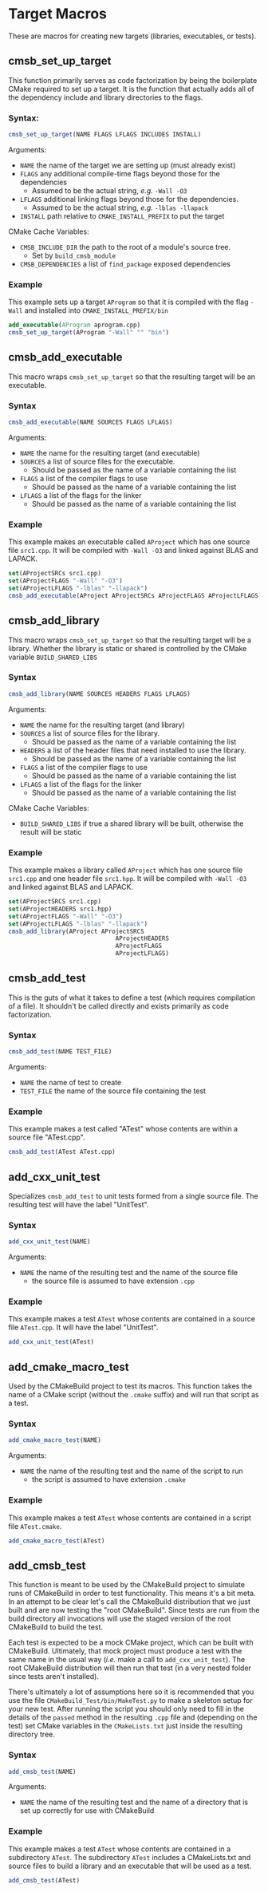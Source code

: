 Target Macros
=============

These are macros for creating new targets (libraries, executables, or tests).

cmsb_set_up_target
----------------------

This function primarily serves as code factorization by being the boilerplate
CMake required to set up a target.  It is the function that actually adds all
of the dependency include and library directories to the flags.

### Syntax:

```cmake
cmsb_set_up_target(NAME FLAGS LFLAGS INCLUDES INSTALL)
```

Arguments:
- `NAME` the name of the target we are setting up (must already exist)
- `FLAGS` any additional compile-time flags beyond those for the dependencies
  - Assumed to be the actual string, *e.g.* `-Wall -O3`
- `LFLAGS` additional linking flags beyond those for the dependencies.
  - Assumed to be the actual string, *e.g.* `-lblas -llapack`
- `INSTALL` path relative to `CMAKE_INSTALL_PREFIX` to put the target

CMake Cache Variables:
- `CMSB_INCLUDE_DIR` the path to the root of a module's source tree.
  - Set by `build_cmsb_module`
- `CMSB_DEPENDENCIES` a list of `find_package` exposed dependencies  

### Example

This example sets up a target `AProgram` so that it is compiled with the flag
`-Wall` and installed into `CMAKE_INSTALL_PREFIX/bin`

```cmake
add_executable(AProgram aprogram.cpp)
cmsb_set_up_target(AProgram "-Wall" "" "bin")
```

cmsb_add_executable
-----------------------

This macro wraps `cmsb_set_up_target` so that the resulting target will 
be an executable.

### Syntax

```cmake
cmsb_add_executable(NAME SOURCES FLAGS LFLAGS)
```

Arguments:
- `NAME` the name for the resulting target (and executable)
- `SOURCES` a list of source files for the executable.
  - Should be passed as the name of a variable containing the list
- `FLAGS` a list of the compiler flags to use
  - Should be passed as the name of a variable containing the list  
- `LFLAGS` a list of the flags for the linker
  - Should be passed as the name of a variable containing the list

### Example

This example makes an executable called `AProject` which has one source file 
`src1.cpp`.  It will be compiled with `-Wall -O3` and linked against BLAS and
 LAPACK.

```cmake
set(AProjectSRCs src1.cpp)
set(AProjectFLAGS "-Wall" "-O3")
set(AProjectLFLAGS "-lblas" "-llapack")
cmsb_add_executable(AProject AProjectSRCs AProjectFLAGS AProjectLFLAGS) 
```

cmsb_add_library
-----------------------

This macro wraps `cmsb_set_up_target` so that the resulting target will 
be a library.  Whether the library is static or shared is controlled by the 
CMake variable `BUILD_SHARED_LIBS`

### Syntax

```cmake
cmsb_add_library(NAME SOURCES HEADERS FLAGS LFLAGS)
```

Arguments:
- `NAME` the name for the resulting target (and library)
- `SOURCES` a list of source files for the library.
  - Should be passed as the name of a variable containing the list
- `HEADERS` a list of the header files that need installed to use the library.
  - Should be passed as the name of a variable containing the list  
- `FLAGS` a list of the compiler flags to use
  - Should be passed as the name of a variable containing the list  
- `LFLAGS` a list of the flags for the linker
  - Should be passed as the name of a variable containing the list

CMake Cache Variables:
- `BUILD_SHARED_LIBS` if true a shared library will be built, otherwise the 
result will be static

### Example

This example makes a library called `AProject` which has one source file 
`src1.cpp` and one header file `src1.hpp`.  It will be compiled with `-Wall -O3` 
and linked against BLAS and LAPACK.

```cmake
set(AProjectSRCS src1.cpp)
set(AProjectHEADERS src1.hpp)
set(AProjectFLAGS "-Wall" "-O3")
set(AProjectLFLAGS "-lblas" "-llapack")
cmsb_add_library(AProject AProjectSRCS 
                              AProjectHEADERS 
                              AProjectFLAGS 
                              AProjectLFLAGS) 
```

cmsb_add_test
-----------------

This is the guts of what it takes to define a test (which requires 
compilation of a file).  It shouldn't be called directly and exists primarily as
code factorization.

### Syntax

```cmake
cmsb_add_test(NAME TEST_FILE)
```

Arguments:
- `NAME` the name of test to create
- `TEST_FILE` the name of the source file containing the test

### Example

This example makes a test called "ATest" whose contents are within a source 
file "ATest.cpp".

```cmake
cmsb_add_test(ATest ATest.cpp)
```

add_cxx_unit_test
-----------------

Specializes `cmsb_add_test` to unit tests formed from a single source 
file.  The resulting test will have the label "UnitTest".

### Syntax

```cmake
add_cxx_unit_test(NAME)
```

Arguments:
- `NAME` the name of the resulting test and the name of the source file
  - the source file is assumed to have extension `.cpp`
  
### Example

This example makes a test `ATest` whose contents are contained in a source 
file `ATest.cpp`.  It will have the label "UnitTest".

```cmake
add_cxx_unit_test(ATest)
```  

add_cmake_macro_test
--------------------

Used by the CMakeBuild project to test its macros.  This function takes the
name of a CMake script (without the `.cmake` suffix) and will run that script as
a test.

### Syntax

```cmake
add_cmake_macro_test(NAME)
```

Arguments:
- `NAME` the name of the resulting test and the name of the script to run
  - the script is assumed to have extension `.cmake`
  
### Example

This example makes a test `ATest` whose contents are contained in a script 
file `ATest.cmake`.

```cmake
add_cmake_macro_test(ATest)
``` 
add_cmsb_test
--------------------

This function is meant to be used by the CMakeBuild project to simulate runs 
of CMakeBuild in order to test functionality. This means it's a bit meta.  In
an attempt to be clear let's call the CMakeBuild distribution that we just 
built and are now testing the "root CMakeBuild".  Since tests are run from 
the build directory all invocations will use the staged version of the root 
CMakeBuild to build the test.

Each test is expected to be a mock CMake project, which can be built with 
CMakeBuild.  Ultimately, that mock project must produce a test with the 
same name in the usual way (*i.e.* make a call to `add_cxx_unit_test`).  The 
root CMakeBuild distribution will then run that test (in a very nested 
folder since tests aren't installed).

There's ultimately a lot of assumptions here so it is recommended that you 
use the file `CMakeBuild_Test/bin/MakeTest.py` to make a skeleton setup for 
your new test.  After running the script you should only need to fill in the 
details of the `passed` method in the resulting `.cpp` file and (depending on
the test) set CMake variables in the `CMakeLists.txt` just inside the 
resulting directory tree.  

### Syntax

```cmake
add_cmsb_test(NAME)
```

Arguments:
- `NAME` the name of the resulting test and the name of a directory that is set
up correctly for use with CMakeBuild
  
### Example

This example makes a test `ATest` whose contents are contained in a 
subdirectory `ATest`.  The subdirectory `ATest` includes a CMakeLists.txt and
source files to build a library and an executable that will be used as a test.

```cmake
add_cmsb_test(ATest)
``` 
